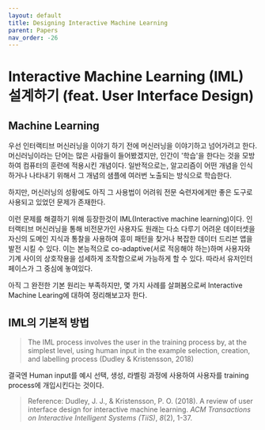 ```yaml
---
layout: default
title: Designing Interactive Machine Learning
parent: Papers
nav_order: -26
---
```



# Interactive Machine Learning (IML) 설계하기 (feat. User Interface Design)




## Machine Learning
우선 인터랙티브 머신러닝을 이야기 하기 전에 머신러닝을 이야기하고 넘어가려고 한다. 머신러닝이라는 단어는 많은 사람들이 들어봤겠지만, 인간이 '학습'을 한다는 것을 모방하여 컴퓨터의 훈련에 적용시킨 개념이다. 일반적으로는, 알고리즘이 어떤 개념을 인식하거나 나타내기 위해서 그 개념의 샘플에 여러번 노출되는 방식으로 학습한다.

하지만, 머신러닝의 성황에도 아직 그 사용법이 어려워 전문 숙련자에게만 좋은 도구로 사용되고 있었던 문제가 존재한다.

이런 문제를 해결하기 위해 등장한것이 IML(Interactive machine learning)이다.
인터랙티브 머신러닝을 통해 비전문가인 사용자도 원래는 다소 다루기 어려운 데이터셋을 자신의 도메인 지식과 통찰을 사용하여 흥미 패턴을 찾거나 복잡한 데이터 드리븐 앱을 발전 시킬 수 있다. 이는 본능적으로 co-adaptive(서로 적응해야 하는)하며 사용자와 기계 사이의 상호작용을 섬세하게 조작함으로써 가능하게 할 수 있다. 따라서 유저인터페이스가 그 중심에 놓여있다.

아직 그 완전한 기본 원리는 부족하지만, 몇 가지 사례를 살펴봄으로써 Interactive Machine Learing에 대하여 정리해보고자 한다.



## IML의 기본적 방법
> The IML process involves the user in the training process by, at the simplest level, using human input in the example selection, creation, and labelling process (Dudley & Kristensson, 2018)

결국엔 Human input를 예시 선택, 생성, 라벨링 과정에 사용하여 사용자를 training process에 개입시킨다는 것이다.  



> Reference: Dudley, J. J., & Kristensson, P. O. (2018). A review of user interface design for interactive machine learning. _ACM Transactions on Interactive Intelligent Systems (TiiS)_, _8_(2), 1-37.